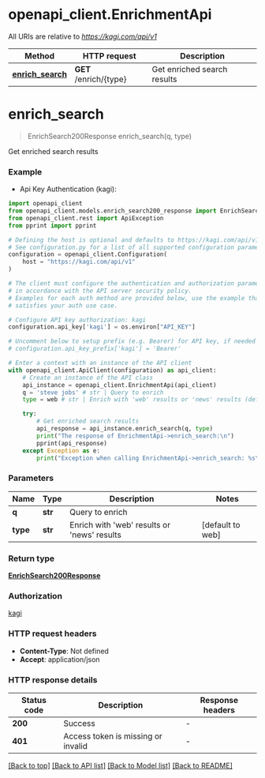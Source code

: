# openapi_client.EnrichmentApi

All URIs are relative to *https://kagi.com/api/v1*

Method | HTTP request | Description
------------- | ------------- | -------------
[**enrich_search**](EnrichmentApi.md#enrich_search) | **GET** /enrich/{type} | Get enriched search results


# **enrich_search**
> EnrichSearch200Response enrich_search(q, type)

Get enriched search results

### Example

* Api Key Authentication (kagi):

```python
import openapi_client
from openapi_client.models.enrich_search200_response import EnrichSearch200Response
from openapi_client.rest import ApiException
from pprint import pprint

# Defining the host is optional and defaults to https://kagi.com/api/v1
# See configuration.py for a list of all supported configuration parameters.
configuration = openapi_client.Configuration(
    host = "https://kagi.com/api/v1"
)

# The client must configure the authentication and authorization parameters
# in accordance with the API server security policy.
# Examples for each auth method are provided below, use the example that
# satisfies your auth use case.

# Configure API key authorization: kagi
configuration.api_key['kagi'] = os.environ["API_KEY"]

# Uncomment below to setup prefix (e.g. Bearer) for API key, if needed
# configuration.api_key_prefix['kagi'] = 'Bearer'

# Enter a context with an instance of the API client
with openapi_client.ApiClient(configuration) as api_client:
    # Create an instance of the API class
    api_instance = openapi_client.EnrichmentApi(api_client)
    q = 'steve jobs' # str | Query to enrich
    type = web # str | Enrich with 'web' results or 'news' results (default to web)

    try:
        # Get enriched search results
        api_response = api_instance.enrich_search(q, type)
        print("The response of EnrichmentApi->enrich_search:\n")
        pprint(api_response)
    except Exception as e:
        print("Exception when calling EnrichmentApi->enrich_search: %s\n" % e)
```



### Parameters


Name | Type | Description  | Notes
------------- | ------------- | ------------- | -------------
 **q** | **str**| Query to enrich | 
 **type** | **str**| Enrich with &#39;web&#39; results or &#39;news&#39; results | [default to web]

### Return type

[**EnrichSearch200Response**](EnrichSearch200Response.md)

### Authorization

[kagi](../README.md#kagi)

### HTTP request headers

 - **Content-Type**: Not defined
 - **Accept**: application/json

### HTTP response details

| Status code | Description | Response headers |
|-------------|-------------|------------------|
**200** | Success |  -  |
**401** | Access token is missing or invalid |  -  |

[[Back to top]](#) [[Back to API list]](../README.md#documentation-for-api-endpoints) [[Back to Model list]](../README.md#documentation-for-models) [[Back to README]](../README.md)

